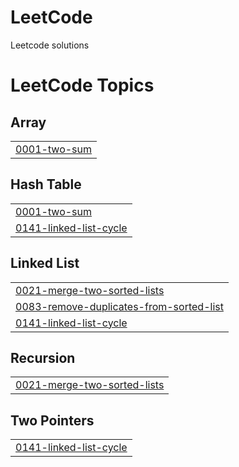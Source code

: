 # LeetCode
Leetcode solutions

<!---LeetCode Topics Start-->
# LeetCode Topics
## Array
|  |
| ------- |
| [0001-two-sum](https://github.com/JayeshPadhiar/LeetCode/tree/master/0001-two-sum) |
## Hash Table
|  |
| ------- |
| [0001-two-sum](https://github.com/JayeshPadhiar/LeetCode/tree/master/0001-two-sum) |
| [0141-linked-list-cycle](https://github.com/JayeshPadhiar/LeetCode/tree/master/0141-linked-list-cycle) |
## Linked List
|  |
| ------- |
| [0021-merge-two-sorted-lists](https://github.com/JayeshPadhiar/LeetCode/tree/master/0021-merge-two-sorted-lists) |
| [0083-remove-duplicates-from-sorted-list](https://github.com/JayeshPadhiar/LeetCode/tree/master/0083-remove-duplicates-from-sorted-list) |
| [0141-linked-list-cycle](https://github.com/JayeshPadhiar/LeetCode/tree/master/0141-linked-list-cycle) |
## Recursion
|  |
| ------- |
| [0021-merge-two-sorted-lists](https://github.com/JayeshPadhiar/LeetCode/tree/master/0021-merge-two-sorted-lists) |
## Two Pointers
|  |
| ------- |
| [0141-linked-list-cycle](https://github.com/JayeshPadhiar/LeetCode/tree/master/0141-linked-list-cycle) |
<!---LeetCode Topics End-->